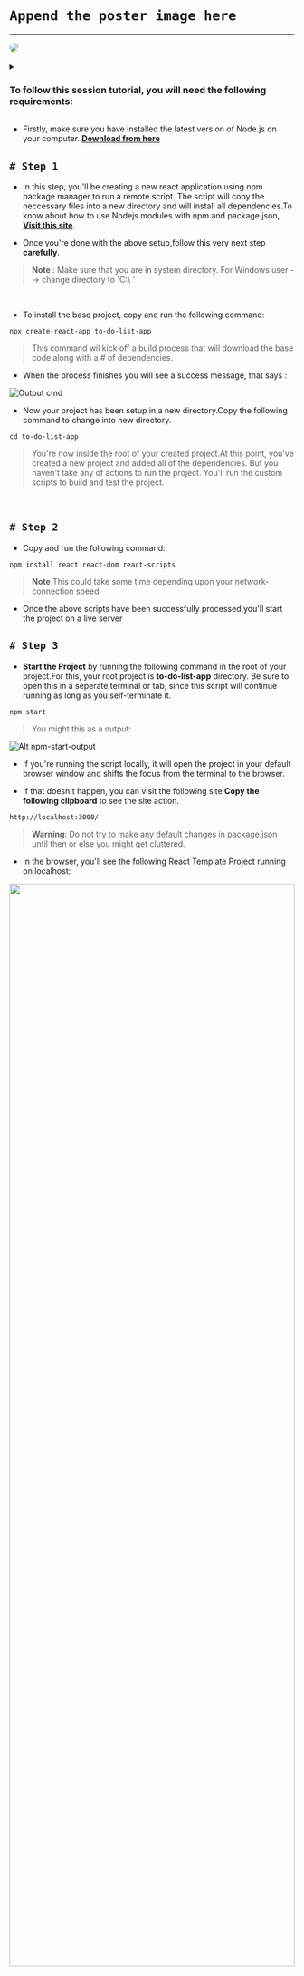 # `Append the poster image here`

<hr>

<div>
<a href="url"><img src="https://github.com/sachindsilva16/Reactjs-Workshop/blob/main/Images/header-image.png"  height="auto" width="auto" style="border-radius:100%;"></a>
</div>

<br>

<details>
<summary> 
<h3>To follow this session tutorial, you will need the following requirements:</h3>
</summary>
</details>

- Firstly, make sure you have installed the latest version of Node.js on your computer. **[Download from here](https://nodejs.org/en)**

## ` # Step 1 `

- In this step, you'll be creating a new react application using npm package manager to run a remote script. The script will copy the neccessary files into a new directory and will install all dependencies.To know about how to use Nodejs modules with npm and package.json, **[Visit this site](https://www.w3schools.com/nodejs/nodejs_npm.asp)**.

- Once you're done with the above setup,follow this very next step **carefully**.

> **Note** : Make sure that you are in system directory. For Windows user --> change directory to 'C:\ ' 

<br>

- To install the base project, copy and run the following command:


``` 
npx create-react-app to-do-list-app
```
> This command wil kick off a build process that will download the base code along with a # of dependencies.

- When the process finishes you will see a success message, that says : 


![Output cmd](https://github.com/sachindsilva16/Reactjs-Workshop/blob/main/Images/output-cmd1.png)

- Now your project has been setup in a new directory.Copy the following command to change into new directory.

```
cd to-do-list-app
```
> You're now inside the root of your created project.At this point, you've created a new project and added all of the dependencies. But you haven't take any of actions to run the project.
> You'll run the custom scripts to build and test the project.

<br>

## ` # Step 2 `

- Copy and run the following command:

```
npm install react react-dom react-scripts
```
> **Note** This could take some time depending upon your network-connection speed.

- Once the above scripts have been successfully processed,you'll start the project on a live server

## ` # Step 3 `

- **Start the Project** by running the following command in the root of your project.For this, your root project is **to-do-list-app** directory. Be sure to open this in a seperate terminal or tab, since this script will continue running as long as you self-terminate it.

```
npm start
```
> You might this as a output:

![Alt npm-start-output](https://github.com/sachindsilva16/Reactjs-Workshop/blob/main/Images/npm-start-output.png)

- If you're running the script locally, it will open the project in your default browser window and shifts the focus from the terminal to the browser.

- If that doesn't happen, you can visit the following site **Copy the following clipboard** to see the site action.

```
http://localhost:3000/
```

> **Warning**: Do not try to make any default changes in package.json until then or else you might get cluttered.

- In the browser, you'll see the following React Template Project running on localhost:

<img align="center" src="https://github.com/sachindsilva16/Reactjs-Workshop/blob/main/Images/default-react-app.png" width="100%" height="70%">

- **To terminate this running server**, on your existing terminal, press **`ctrl+c`** or **`ctrl+z`** on your keyboard.


## ` # Step 4 `

- Now you have successfully developed a local environment for your React-Application. You're now good to go to **code**.....









